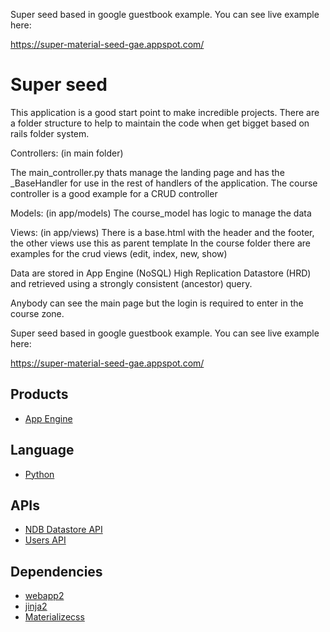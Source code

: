 Super seed based in google guestbook example. You can see live example here:

https://super-material-seed-gae.appspot.com/

# Super seed

This application is a good start point to make incredible projects. 
There are a folder structure to help to maintain the code when get bigget based on rails folder system. 

Controllers: (in main folder)

  The main_controller.py thats manage the landing page and has the _BaseHandler for use in the rest of handlers of the application.
  The course controller is a good example for a CRUD controller

Models: (in app/models)
  The course_model has logic to manage the data

Views: (in app/views)
  There is a base.html with the header and the footer, the other views use this as parent template
  In the course folder there are examples for the crud views (edit, index, new, show)

Data are stored in App Engine (NoSQL)
High Replication Datastore (HRD) and retrieved using a strongly consistent
(ancestor) query.

Anybody can see the main page but the login is required to enter in the course zone.

Super seed based in google guestbook example. You can see live example here:

https://super-material-seed-gae.appspot.com/

## Products
- [App Engine][1]

## Language
- [Python][2]

## APIs
- [NDB Datastore API][3]
- [Users API][4]

## Dependencies
- [webapp2][5]
- [jinja2][6]
- [Materializecss][7]

[1]: https://developers.google.com/appengine
[2]: https://python.org
[3]: https://developers.google.com/appengine/docs/python/ndb/
[4]: https://developers.google.com/appengine/docs/python/users/
[5]: http://webapp-improved.appspot.com/
[6]: http://jinja.pocoo.org/docs/
[7]: http://materializecss.com/
